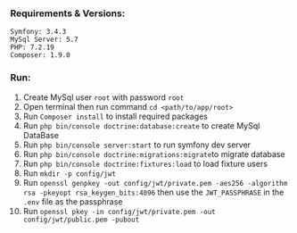 ### Requirements & Versions:  
    Symfony: 3.4.3  
    MySql Server: 5.7
    PHP: 7.2.19
    Composer: 1.9.0
    

### Run:  
1.  Create MySql user `root` with password `root`
2.  Open terminal then run command `cd <path/to/app/root>`
3.  Run `Composer install` to install required packages
4.  Run `php bin/console doctrine:database:create` to create MySql DataBase
5.  Run `php bin/console server:start` to run symfony dev server
6.  Run `php bin/console doctrine:migrations:migrate`to migrate database
7.  Run `php bin/console doctrine:fixtures:load` to load fixture users
8.  Run `mkdir -p config/jwt`
9.  Run `openssl genpkey -out config/jwt/private.pem -aes256 -algorithm rsa -pkeyopt rsa_keygen_bits:4096` then use the `JWT_PASSPHRASE` in the `.env` file as the passphrase
10.  Run `openssl pkey -in config/jwt/private.pem -out config/jwt/public.pem -pubout`

